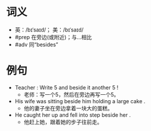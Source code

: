 # 词义
- 英：/bɪˈsaɪd/； 美：/bɪˈsaɪd/
- #prep 在旁边(或附近)；与…相比
- #adv 同“besides”
# 例句
- Teacher : Write 5 and beside it another 5 !
	- 老师：写一个5，然后在旁边再写一个5。
- His wife was sitting beside him holding a large cake .
	- 他的妻子坐在旁边拿着一块大的蛋糕。
- He caught her up and fell into step beside her .
	- 他赶上她，跟着她的步子往前走。
